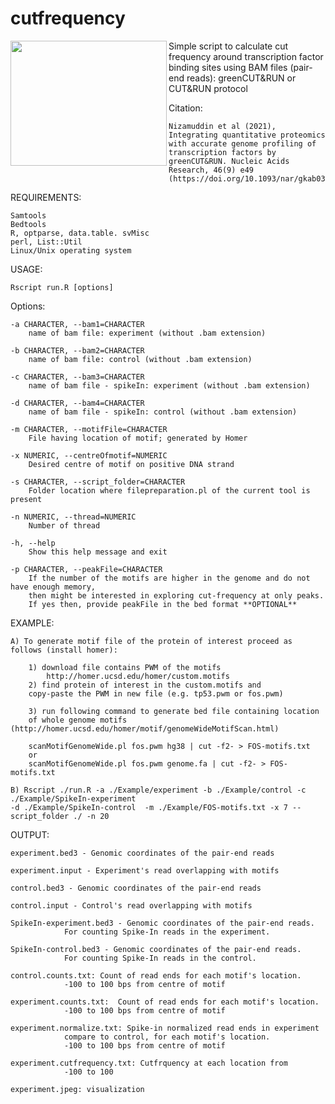 # cutfrequency
<p align="center">
  <img src="https://user-images.githubusercontent.com/28807444/130489546-74e51a39-23d4-494d-b810-29eb42efa2c1.jpg" align='left' height='200' width='250' />
</p>
Simple script to calculate cut frequency around transcription factor binding sites using BAM files (pair-end reads): 
greenCUT&RUN or CUT&RUN protocol



Citation: 
	
	Nizamuddin et al (2021), Integrating quantitative proteomics 
	with accurate genome profiling of transcription factors by 
	greenCUT&RUN. Nucleic Acids Research, 46(9) e49 
	(https://doi.org/10.1093/nar/gkab038)

REQUIREMENTS:

	Samtools
	Bedtools
	R, optparse, data.table. svMisc
	perl, List::Util
	Linux/Unix operating system


USAGE:

	Rscript run.R [options]

Options:
	
	-a CHARACTER, --bam1=CHARACTER
		name of bam file: experiment (without .bam extension)

	-b CHARACTER, --bam2=CHARACTER
		name of bam file: control (without .bam extension)

	-c CHARACTER, --bam3=CHARACTER
		name of bam file - spikeIn: experiment (without .bam extension)

	-d CHARACTER, --bam4=CHARACTER
		name of bam file - spikeIn: control (without .bam extension)

	-m CHARACTER, --motifFile=CHARACTER
		File having location of motif; generated by Homer

	-x NUMERIC, --centreOfmotif=NUMERIC
		Desired centre of motif on positive DNA strand

	-s CHARACTER, --script_folder=CHARACTER
		Folder location where filepreparation.pl of the current tool is present

	-n NUMERIC, --thread=NUMERIC
		Number of thread

	-h, --help
		Show this help message and exit
		
	-p CHARACTER, --peakFile=CHARACTER
		If the number of the motifs are higher in the genome and do not have enough memory, 
		then might be interested in exploring cut-frequency at only peaks. 
		If yes then, provide peakFile in the bed format **OPTIONAL**

EXAMPLE:

	A) To generate motif file of the protein of interest proceed as follows (install homer):
	
		1) download file contains PWM of the motifs
			http://homer.ucsd.edu/homer/custom.motifs
		2) find protein of interest in the custom.motifs and 
		copy-paste the PWM in new file (e.g. tp53.pwm or fos.pwm)
		
		3) run following command to generate bed file containing location 
		of whole genome motifs (http://homer.ucsd.edu/homer/motif/genomeWideMotifScan.html)
		
		scanMotifGenomeWide.pl fos.pwm hg38 | cut -f2- > FOS-motifs.txt
		or
		scanMotifGenomeWide.pl fos.pwm genome.fa | cut -f2- > FOS-motifs.txt
	
	B) Rscript ./run.R -a ./Example/experiment -b ./Example/control -c ./Example/SpikeIn-experiment
	-d ./Example/SpikeIn-control  -m ./Example/FOS-motifs.txt -x 7 --script_folder ./ -n 20 

OUTPUT:

	experiment.bed3 - Genomic coordinates of the pair-end reads
	
	experiment.input - Experiment's read overlapping with motifs
	
	control.bed3 - Genomic coordinates of the pair-end reads
	
	control.input - Control's read overlapping with motifs
	
	SpikeIn-experiment.bed3 - Genomic coordinates of the pair-end reads. 
				For counting Spike-In reads in the experiment.
				
	SpikeIn-control.bed3 - Genomic coordinates of the pair-end reads. 
				For counting Spike-In reads in the control.
				
	control.counts.txt: Count of read ends for each motif's location. 
				-100 to 100 bps from centre of motif 
				
	experiment.counts.txt:  Count of read ends for each motif's location. 
				-100 to 100 bps from centre of motif 
				
	experiment.normalize.txt: Spike-in normalized read ends in experiment 
				compare to control, for each motif's location.
				-100 to 100 bps from centre of motif 
				
	experiment.cutfrequency.txt: Cutfrquency at each location from 
				-100 to 100
				
	experiment.jpeg: visualization

